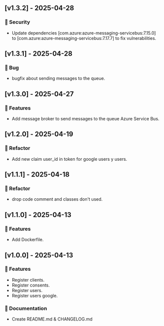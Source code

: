 ## [v1.3.2] - 2025-04-28
### 🦺 Security
* Update dependencies [com.azure:azure-messaging-servicebus:7.15.0]  to [com.azure:azure-messaging-servicebus:7.17.7] to fix vulnerabilities.
## [v1.3.1] - 2025-04-28
### 🐛 Bug
* bugfix about sending messages to the queue.
## [v1.3.0] - 2025-04-27
### 🚀 Features
* Add message broker to send messages to the queue Azure Service Bus.
## [v1.2.0] - 2025-04-19
### 🔧 Refactor
* Add new claim user_id in token for google users y users.
## [v1.1.1] - 2025-04-18
### 🔧 Refactor
*  drop code comment and classes don't used.
## [v1.1.0] - 2025-04-13
### 🚀 Features
* Add Dockerfile.
## [v1.0.0] - 2025-04-13
### 🚀 Features
* Register clients.
* Register consents.
* Register users.
* Register users google.
### 📄 Documentation
* Create README.md & CHANGELOG.md